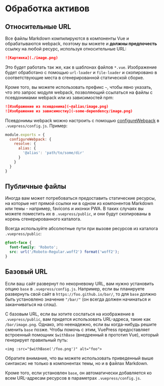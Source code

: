 # Обработка активов

## Относительные URL

Все файлы Markdown компилируются в компоненты Vue и обрабатываются webpack, поэтому вы можете и **должны предпочесть** ссылку на любой ресурс, используя относительные URL:

``` md
![Картинка](./image.png)
```

Это будет работать так же, как в шаблонах файлов `*.vue`. Изображение будет обработано с помощью `url-loader` и `file-loader` и скопировано в соответствующие места в сгенерированной статической сборке.

Кроме того, вы можете использовать префикс `~`, чтобы явно указать, что это запрос модуля webpack, позволяющий ссылаться на файлы с псевдонимами webpack или из зависимостей npm:

``` md
![Изображение из псевдонима](~@alias/image.png)
![Изображение из зависимостиy](~some-dependency/image.png)
```

Псевдонимы webpack можно настроить с помощью [configureWebpack](../config/README.md#configurewebpack) в `.vuepress/config.js`. Пример:

``` js
module.exports = {
  configureWebpack: {
    resolve: {
      alias: {
        '@alias': 'path/to/some/dir'
      }
    }
  }
}
```

## Публичные файлы

Иногда вам может потребоваться предоставить статические ресурсы, на которые нет прямой ссылки ни в одном из компонентов Markdown или темы - например, favicons и иконки PWA. В таких случаях вы можете поместить их в `.vuepress/public`, и они будут скопированы в корень сгенерированного каталога.

Всегда используйте абсолютные пути при вызове ресурсов из каталога `.vuepress/public`:

```css
@font-face {
  font-family: 'Roboto';
  src: url('/Roboto-Regular.woff2') format('woff2');
}
```

## Базовый URL

Если ваш сайт развернут по некорневому URL, вам нужно установить опцию `base` в `.vuepress/config.js`. Например, если вы планируете развернуть свой сайт в `https://foo.github.io/bar/`, то для `base` должно быть установлено значение `"/bar/"` (он всегда должен начинаться и заканчиваться на слэш).

С базовым URL, если вы хотите сослаться на изображение в `.vuepress/public`, вам придется использовать URL-адреса, такие как `/bar/image.png`. Однако, это неенадежно, если вы когда-нибудь решите сменить `base` позже. Чтобы помочь с этим, VuePress предоставляет встроенный помощник `$withBase` (внедренный в прототип Vue), который генерирует правильный путь:

``` vue
<img :src="$withBase('/foo.png')" alt="foo">
```

Обратите внимание, что вы можете использовать приведенный выше синтаксис не только в компонентах темы, но и в файлах Markdown.

Кроме того, если установлен `base`, он автоматически добавляется ко всем URL-адресам ресурсов в параметрах `.vuepress/config.js`.
